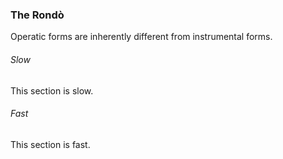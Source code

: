 ### The Rondò

Operatic forms are inherently different from instrumental forms.

###### Slow

This section is slow.

###### Fast

This section is fast.

